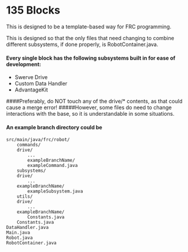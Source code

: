 # 135 Blocks
This is designed to be a template-based way for FRC programming.

This is designed so that the only files that need changing to combine different subsystems, if done properly, is RobotContainer.java.
#### Every single block has the following subsystems built in for ease of development:

- Swerve Drive
- Custom Data Handler
- AdvantageKit

####Preferably, do NOT touch any of the drive/* contents, as that could cause a merge error!
#####However, some files do need to change interactions with the base, so it is understandable in some situations.
#### An example branch directory could be

    src/main/java/frc/robot/
        commands/
		drive/
			...
        	exampleBranchName/
			exampleCommand.java
        subsystems/
		drive/
			...
		exampleBranchName/
			exampleSubsystem.java
        utils/
		drive/
			...
		exampleBranchName/
			Constants.java
        Constants.java
	DataHandler.java
	Main.java
	Robot.java
	RobotContainer.java
